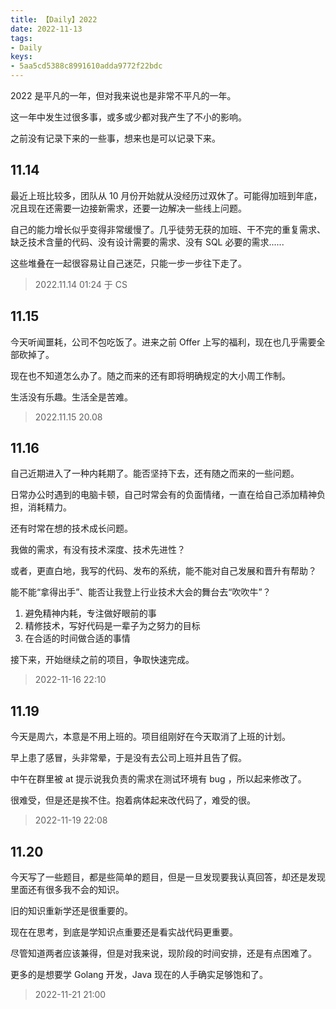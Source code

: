 ```yaml
---
title: 【Daily】2022
date: 2022-11-13
tags:
- Daily
keys:
- 5aa5cd5388c8991610adda9772f22bdc
---
```


2022 是平凡的一年，但对我来说也是非常不平凡的一年。

这一年中发生过很多事，或多或少都对我产生了不小的影响。

之前没有记录下来的一些事，想来也是可以记录下来。

## 11.14

最近上班比较多，团队从 10 月份开始就从没经历过双休了。可能得加班到年底，况且现在还需要一边接新需求，还要一边解决一些线上问题。

自己的能力增长似乎变得非常缓慢了。几乎徒劳无获的加班、干不完的重复需求、缺乏技术含量的代码、没有设计需要的需求、没有 SQL 必要的需求......

这些堆叠在一起很容易让自己迷茫，只能一步一步往下走了。

> 2022.11.14 01:24 于 CS

## 11.15

今天听闻噩耗，公司不包吃饭了。进来之前 Offer 上写的福利，现在也几乎需要全部砍掉了。

现在也不知道怎么办了。随之而来的还有即将明确规定的大小周工作制。

生活没有乐趣。生活全是苦难。

> 2022.11.15 20.08

## 11.16

自己近期进入了一种内耗期了。能否坚持下去，还有随之而来的一些问题。

日常办公时遇到的电脑卡顿，自己时常会有的负面情绪，一直在给自己添加精神负担，消耗精力。

还有时常在想的技术成长问题。

我做的需求，有没有技术深度、技术先进性？

或者，更直白地，我写的代码、发布的系统，能不能对自己发展和晋升有帮助？

能不能“拿得出手”、能否让我登上行业技术大会的舞台去“吹吹牛”？

1. 避免精神内耗，专注做好眼前的事
2. 精修技术，写好代码是一辈子为之努力的目标
3. 在合适的时间做合适的事情

接下来，开始继续之前的项目，争取快速完成。

> 2022-11-16 22:10

## 11.19

今天是周六，本意是不用上班的。项目组刚好在今天取消了上班的计划。

早上患了感冒，头非常晕，于是没有去公司上班并且告了假。

中午在群里被 at 提示说我负责的需求在测试环境有 bug ，所以起来修改了。

很难受，但是还是挨不住。抱着病体起来改代码了，难受的很。

> 2022-11-19 22:08

## 11.20

今天写了一些题目，都是些简单的题目，但是一旦发现要我认真回答，却还是发现里面还有很多我不会的知识。

旧的知识重新学还是很重要的。

现在在思考，到底是学知识点重要还是看实战代码更重要。

尽管知道两者应该兼得，但是对我来说，现阶段的时间安排，还是有点困难了。

更多的是想要学 Golang 开发，Java 现在的人手确实足够饱和了。

> 2022-11-21 21:00

